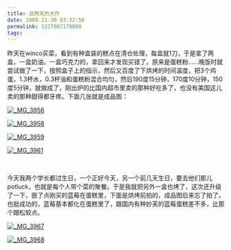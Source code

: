 ```yaml
---
title: 这两天的大作
date: 2008-11-30 03:32:50
permalink: 1227987170000
tags:
---
```


<p>昨天在winco买菜，看到有种盒装的糕点在清仓处理，每盒就1刀，于是拿了两盒，一盒奶油，一盒巧克力的，拿回来才发现买错了，原来是蛋糕粉&#8230;&#8230;晚饭时就尝试做了一下，按照盒子上的指示，然后又百度了下烘烤的时间温度，把3个鸡蛋，1.3杯水，0.3杯油和蛋糕粉混合均匀，然后190度15分钟，170度10分钟，150度5分钟，就做成了，刚出炉的比国内超市里卖的那种好吃多了，也没有美国这儿卖的那种甜得都牙疼。下面几张就是成品图：</p>
<!-- more -->
<p><a title="_MG_3956" href="http://www.flickr.com/photos/26146382@N07/3070663398/"><img alt="_MG_3956" src="http://static.flickr.com/3036/3070663398_69bd017e0b.jpg" border="0" /></a></p>  <p><a title="_MG_3958" href="http://www.flickr.com/photos/26146382@N07/3070666844/"><img alt="_MG_3958" src="http://static.flickr.com/3229/3070666844_13c626cc44.jpg" border="0" /></a></p>  <p><a title="_MG_3959" href="http://www.flickr.com/photos/26146382@N07/3070670222/"><img alt="_MG_3959" src="http://static.flickr.com/3074/3070670222_2ae78644eb.jpg" border="0" /></a></p>  <p><a title="_MG_3961" href="http://www.flickr.com/photos/26146382@N07/3069835171/"><img alt="_MG_3961" src="http://static.flickr.com/3148/3069835171_8f5e66fb86.jpg" border="0" /></a></p>  <p>&#160;</p>  <p>今天我两个学长都过生日，一个正好今天，另一个前几天生日，要去他们那儿potluck，也就是每个人带个菜的聚餐。于是我就把另外一盒也烤了，这次还升级了一下，嵌了点刚买的蓝莓在蛋糕里，下面是烘烤前拍的，成品图后来忘了拍了，也挺成功的，蓝莓基本都化在蛋糕里了，跟国内有种妙芙的蓝莓蛋糕差不多，比那个跟松软点。</p>  <p><a title="_MG_3967" href="http://www.flickr.com/photos/26146382@N07/3069842241/"><img alt="_MG_3967" src="http://static.flickr.com/3190/3069842241_5204428cf5.jpg" border="0" /></a></p>  <p><a title="_MG_3968" href="http://www.flickr.com/photos/26146382@N07/3070684320/"><img alt="_MG_3968" src="http://static.flickr.com/3161/3070684320_d96edddd35.jpg" border="0" /></a></p>
